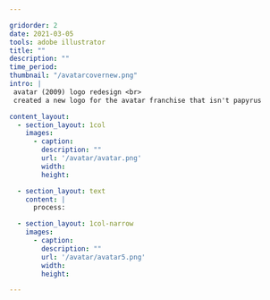 ```yaml
---

gridorder: 2
date: 2021-03-05
tools: adobe illustrator
title: ""
description: ""
time_period:
thumbnail: "/avatarcovernew.png"
intro: |
 avatar (2009) logo redesign <br>
 ​created a new logo for the avatar franchise that isn't papyrus

content_layout:
  - section_layout: 1col
    images:
      - caption:
        description: ""
        url: '/avatar/avatar.png'
        width:
        height:

  - section_layout: text
    content: |
      process:

  - section_layout: 1col-narrow
    images:
      - caption:
        description: ""
        url: '/avatar/avatar5.png'
        width:
        height:

---
```

